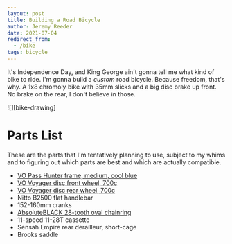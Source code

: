 ```yaml
---
layout: post
title: Building a Road Bicycle
author: Jeremy Reeder
date: 2021-07-04
redirect_from:
  - /bike
tags: bicycle
---
```


It's Independence Day, and King George ain't gonna tell me what kind of bike to
ride.  I'm gonna build a _custom_ road bicycle. Because freedom, that's why. A
1x8 chromoly bike with 35mm slicks and a big disc brake up front. No brake on
the rear, I don't believe in those.

<div class="gallery" markdown=1>
![][bike-drawing]
</div>

# Parts List

These are the parts that I'm tentatively planning to use, subject to my whims
and to figuring out which parts are best and which are actually compatible.

- [VO Pass Hunter frame, medium, cool blue][frame]
- [VO Voyager disc front wheel, 700c][front-wheel]
- [VO Voyager disc rear wheel, 700c][rear-wheel]
- Nitto B2500 flat handlebar
- 152-160mm cranks
- [AbsoluteBLACK 28-tooth oval chainring][chainring]
- 11-speed 11-28T cassette
- Sensah Empire rear derailleur, short-cage
- Brooks saddle

[bike-drawing]: https://img09.deviantart.net/aa16/i/2010/106/7/4/incomplete_bicycle_drawing_by_07oogenesis.jpg

[frame]:       https://velo-orange.com/collections/pass-hunter/products/pass-hunter?variant=31812586766473
[front-wheel]: https://velo-orange.com/collections/wheels/products/voyager-disc-front-wheel?variant=16090221281329
[rear-wheel]:  https://velo-orange.com/collections/wheels/products/voyager-disc-rear-wheel?variant=16090226229297
[chainring]:   https://absoluteblack.cc/raceface-oval.html
